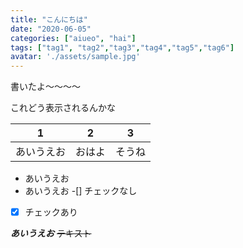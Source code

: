 ```yaml
---
title: "こんにちは"
date: "2020-06-05"
categories: ["aiueo", "hai"]
tags: ["tag1", "tag2","tag3","tag4","tag5","tag6"]
avatar: './assets/sample.jpg'
---
```


書いたよ〜〜〜〜

これどう表示されるんかな

|1|2|3|
|-|-|-|
|あいうえお|おはよ|そうね|

*   あいうえお
*   あいうえお
-[] チェックなし
-[x]    チェックあり 

***あいうえお***
~~テキスト~~